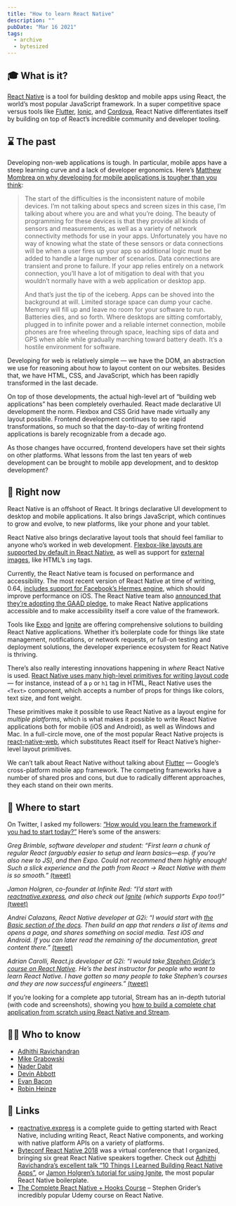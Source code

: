 ```yaml
---
title: "How to learn React Native"
description: ""
pubDate: "Mar 16 2021"
tags:
  - archive
  - bytesized
---
```


## 🎓 What is it?

[React Native](https://reactnative.dev/) is a tool for building desktop and mobile apps using React, the world’s most popular JavaScript framework. In a super competitive space versus tools like [Flutter](/004-flutter/), [Ionic](https://ionicframework.com/), and [Cordova](https://cordova.apache.org/), React Native differentiates itself by building on top of React’s incredible community and developer tooling.

## ⌛ The past

Developing non-web applications is tough. In particular, mobile apps have a steep learning curve and a lack of developer ergonomics. Here’s [Matthew Mombrea on why developing for mobile applications is tougher than you think](https://www.computerworld.com/article/2701225/mobile-development-is-tougher-than-people-think.html):

> The start of the difficulties is the inconsistent nature of mobile devices. I’m not talking about specs and screen sizes in this case, I’m talking about where you are and what you’re doing. The beauty of programming for these devices is that they provide all kinds of sensors and measurements, as well as a variety of network connectivity methods for use in your apps. Unfortunately you have no way of knowing what the state of these sensors or data connections will be when a user fires up your app so additional logic must be added to handle a large number of scenarios. Data connections are transient and prone to failure. If your app relies entirely on a network connection, you’ll have a lot of mitigation to deal with that you wouldn’t normally have with a web application or desktop app.
>
> And that’s just the tip of the iceberg. Apps can be shoved into the background at will. Limited storage space can dump your cache. Memory will fill up and leave no room for your software to run. Batteries dies, and so forth. Where desktops are sitting comfortably, plugged in to infinite power and a reliable internet connection, mobile phones are free wheeling through space, leaching sips of data and GPS when able while gradually marching toward battery death. It’s a hostile environment for software.

Developing for web is relatively simple — we have the DOM, an abstraction we use for reasoning about how to layout content on our websites. Besides that, we have HTML, CSS, and JavaScript, which has been rapidly transformed in the last decade.

On top of those developments, the actual high-level art of “building web applications” has been completely overhauled. React made declarative UI development the norm. Flexbox and CSS Grid have made virtually any layout possible. Frontend development continues to see rapid transformations, so much so that the day-to-day of writing frontend applications is barely recognizable from a decade ago.

As those changes have occurred, frontend developers have set their sights on other platforms. What lessons from the last ten years of web development can be brought to mobile app development, and to desktop development?

## 📌 Right now

React Native is an offshoot of React. It brings declarative UI development to desktop and mobile applications. It also brings JavaScript, which continues to grow and evolve, to new platforms, like your phone and your tablet.

React Native also brings declarative layout tools that should feel familiar to anyone who’s worked in web development. [Flexbox-like layouts are supported by default in React Native](https://reactnative.dev/docs/flexbox), as well as support for [external images](https://reactnative.dev/docs/images#network-images), like HTML’s `img` tags.

Currently, the React Native team is focused on performance and accessibility. The most recent version of React Native at time of writing, 0.64, [includes support for Facebook’s Hermes engine](https://reactnative.dev/blog/2021/03/12/version-0.64), which should improve performance on iOS. The React Native team also [announced that they’re adopting the GAAD pledge](https://reactnative.dev/blog/2021/03/08/GAAD-React-Native-Accessibility), to make React Native applications accessible and to make accessibility itself a core value of the framework.

Tools like [Expo](http://expo.io/) and [Ignite](https://github.com/infinitered/ignite) are offering comprehensive solutions to building React Native applications. Whether it’s boilerplate code for things like state management, notifications, or network requests, or full-on testing and deployment solutions, the developer experience ecosystem for React Native is thriving.

There’s also really interesting innovations happening in _where_ React Native is used. [React Native uses many high-level primitives for writing layout code](https://reactnative.dev/docs/intro-react-native-components) — for instance, instead of a `p` or `h1` tag in HTML, React Native uses the `<Text>` component, which accepts a number of props for things like colors, text size, and font weight.

These primitives make it possible to use React Native as a layout engine for _multiple platforms_, which is what makes it possible to write React Native applications both for mobile (iOS and Android), as well as Windows and Mac. In a full-circle move, one of the most popular React Native projects is [react-native-web](https://github.com/necolas/react-native-web), which substitutes React itself for React Native’s higher-level layout primitives.

We can’t talk about React Native without talking about [Flutter](https://flutter.dev/) — Google’s cross-platform mobile app framework. The competing frameworks have a number of shared pros and cons, but due to radically different approaches, they each stand on their own merits.

## 👶 Where to start

On Twitter, I asked my followers: [“How would you learn the framework if you had to start today?”](https://twitter.com/signalnerve/status/1369716732311535621) Here’s some of the answers:

_Greg Brimble, software developer and student: “First learn a chunk of regular React (arguably easier to setup and learn basics—esp. if you’re also new to JS), and then Expo. Could not recommend them highly enough! Such a slick experience and the path from React -&gt; React Native with them is so smooth.”_ [(tweet)](https://twitter.com/GregBrimble/status/1369932580343197701)

_Jamon Holgren, co-founder at Infinite Red: “I’d start with [reactnative.express](https://www.reactnative.express/), and also check out [Ignite](https://github.com/infinitered/ignite) (which supports Expo too!)”_ [(tweet)](https://twitter.com/jamonholmgren/status/1369760921044717571)

_Andrei Calazans, React Native developer at G2i: “I would start with [the Basic section of the docs](https://reactnative.dev/docs.). Then build an app that renders a list of items and opens a page, and shares something on social media. Test iOS and Android. If you can later read the remaining of the documentation, great content there.”_ [(tweet)](https://twitter.com/Andrei_Calazans/status/1369723025776664576)

_Adrian Carolli, React.js developer at G2i: “I would take[ Stephen Grider’s course on React Native](https://www.udemy.com/course/the-complete-react-native-and-redux-course/). He’s the best instructor for people who want to learn React Native. I have gotten so many people to take Stephen’s courses and they are now successful engineers.”_ [(tweet)](https://twitter.com/icookandcode/status/1369790496982372355)

If you’re looking for a complete app tutorial, Stream has an in-depth tutorial (with code and screenshots), showing you [how to build a complete chat application from scratch using React Native and Stream](https://getstream.io/chat/react-native-chat/tutorial/).

## 🙋‍♀️ Who to know

- [Adhithi Ravichandran](https://twitter.com/AdhithiRavi)
- [Mike Grabowski](https://twitter.com/grabbou)
- [Nader Dabit](https://twitter.com/dabit3)
- [Devin Abbott](https://twitter.com/dvnabbott)
- [Evan Bacon](https://twitter.com/Baconbrix)
- [Robin Heinze](https://twitter.com/robin_heinze)

## 🔗 Links

- [reactnative.express](https://www.reactnative.express/) is a complete guide to getting started with React Native, including writing React, React Native components, and working with native platform APIs on a variety of platforms.
- [Byteconf React Native 2018](https://www.youtube.com/playlist?list=PLH_Crma-Dc9OLKleEIrzuwOmxyGWuZbRW) was a virtual conference that I organized, bringing six great React Native speakers together. Check out [Adhithi Ravichandra’s excellent talk “10 Things I Learned Building React Native Apps”](https://www.youtube.com/watch?v=aUFXsHtjZUc&list=PLH_Crma-Dc9OLKleEIrzuwOmxyGWuZbRW), or [Jamon Holgren’s tutorial for using Ignite](https://www.youtube.com/watch?v=RY2TMZCO9Wo&list=PLH_Crma-Dc9OLKleEIrzuwOmxyGWuZbRW&index=2), the most popular React Native boilerplate.
- [The Complete React Native + Hooks Course](https://www.udemy.com/course/the-complete-react-native-and-redux-course) – Stephen Grider’s incredibly popular Udemy course on React Native.
